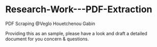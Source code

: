 # Research-Work---PDF-Extraction


PDF Scraping @Veglo Houetchenou Gabin

Providing this as an sample, please have a look and draft a detailed document for you concern & questions.
